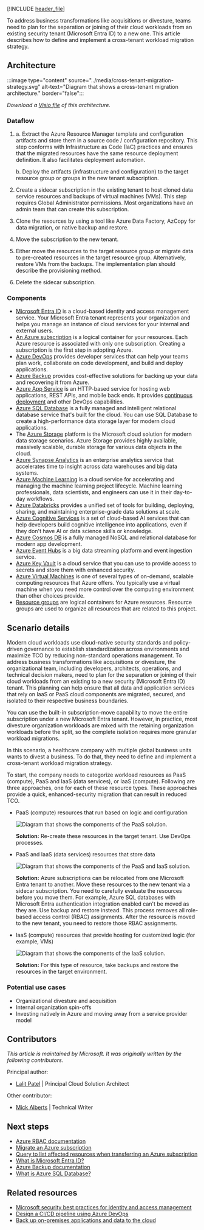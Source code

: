 [!INCLUDE [header_file](../../../includes/sol-idea-header.md)]

To address business transformations like acquisitions or divesture, teams need to plan for the separation or joining of their cloud workloads from an existing security tenant (Microsoft Entra ID) to a new one. This article describes how to define and implement a cross-tenant workload migration strategy.

## Architecture

:::image type="content" source="../media/cross-tenant-migration-strategy.svg" alt-text="Diagram that shows a cross-tenant migration architecture." border="false":::

*Download a [Visio file](https://arch-center.azureedge.net/cross-tenant-migration-strategy.vsdx) of this architecture.*

### Dataflow

1.
   a. Extract the Azure Resource Manager template and configuration artifacts and store them in a source code / configuration repository. This step conforms with Infrastructure as Code (IaC) practices and ensures that the migrated resources have the same resource deployment definition. It also facilitates deployment automation.

   b. Deploy the artifacts (infrastructure and configuration) to the target resource group or groups in the new tenant subscription.

2. Create a sidecar subscription in the existing tenant to host cloned data service resources and backups of virtual machines (VMs). This step requires Global Administrator permissions. Most organizations have an admin team that can create this subscription.

3. Clone the resources by using a tool like Azure Data Factory, AzCopy for data migration, or native backup and restore.

4. Move the subscription to the new tenant.

5. Either move the resources to the target resource group or migrate data to pre-created resources in the target resource group. Alternatively, restore VMs from the backups. The implementation plan should describe the provisioning method.

6. Delete the sidecar subscription.

### Components

* [Microsoft Entra ID](https://azure.microsoft.com/products/active-directory) is a cloud-based identity and access management service. Your Microsoft Entra tenant represents your organization and helps you manage an instance of cloud services for your internal and external users.
* [An Azure subscription](/azure/cloud-adoption-framework/ready/considerations/fundamental-concepts) is a logical container for your resources. Each Azure resource is associated with only one subscription. Creating a subscription is the first step in adopting Azure.
* [Azure DevOps](https://azure.microsoft.com/services/devops) provides developer services that can help your teams plan work, collaborate on code development, and build and deploy applications.
* [Azure Backup](https://azure.microsoft.com/products/backup) provides cost-effective solutions for backing up your data and recovering it from Azure.
* [Azure App Service](/azure/well-architected/service-guides/app-service-web-apps) is an HTTP-based service for hosting web applications, REST APIs, and mobile back ends. It provides [continuous deployment](/azure/app-service/deploy-continuous-deployment) and other DevOps capabilities.
* [Azure SQL Database](https://azure.microsoft.com/products/azure-sql/database) is a fully managed and intelligent relational database service that's built for the cloud. You can use SQL Database to create a high-performance data storage layer for modern cloud applications.
* The [Azure Storage](https://azure.microsoft.com/products/category/storage) platform is the Microsoft cloud solution for modern data storage scenarios. Azure Storage provides highly available, massively scalable, durable storage for various data objects in the cloud.
* [Azure Synapse Analytics](https://azure.microsoft.com/products/synapse-analytics) is an enterprise analytics service that accelerates time to insight across data warehouses and big data systems.
* [Azure Machine Learning](https://azure.microsoft.com/products/machine-learning) is a cloud service for accelerating and managing the machine learning project lifecycle. Machine learning professionals, data scientists, and engineers can use it in their day-to-day workflows.
* [Azure Databricks](https://azure.microsoft.com/products/databricks) provides a unified set of tools for building, deploying, sharing, and maintaining enterprise-grade data solutions at scale.
* [Azure Cognitive Services](https://azure.microsoft.com/products/cognitive-services) is a set of cloud-based AI services that can help developers build cognitive intelligence into applications, even if they don't have AI or data science skills or knowledge.
* [Azure Cosmos DB](https://azure.microsoft.com/products/cosmos-db) is a fully managed NoSQL and relational database for modern app development. 
* [Azure Event Hubs](https://azure.microsoft.com/products/event-hubs) is a big data streaming platform and event ingestion service.
* [Azure Key Vault](https://azure.microsoft.com/products/key-vault) is a cloud service that you can use to provide access to secrets and store them with enhanced security. 
* [Azure Virtual Machines](https://azure.microsoft.com/products/virtual-machines) is one of several types of on-demand, scalable computing resources that Azure offers. You typically use a virtual machine when you need more control over the computing environment than other choices provide.
* [Resource groups](/azure/azure-resource-manager/management/manage-resource-groups-cli) are logical containers for Azure resources. Resource groups are used to organize all resources that are related to this project.

## Scenario details

Modern cloud workloads use cloud-native security standards and policy-driven governance to establish standardization across environments and maximize TCO by reducing non-standard operations management. To address business transformations like acquisitions or divesture, the organizational team, including developers, architects, operations, and technical decision makers, need to plan for the separation or joining of their cloud workloads from an existing to a new security (Microsoft Entra ID) tenant. This planning can help ensure that all data and application services that rely on IaaS or PaaS cloud components are migrated, secured, and isolated to their respective business boundaries. 

You can use the built-in subscription-move capability to move the entire subscription under a new Microsoft Entra tenant. However, in practice, most divesture organization workloads are mixed with the retaining organization workloads before the split, so the complete isolation requires more granular workload migrations.

In this scenario, a healthcare company with multiple global business units wants to divest a business. To do that, they need to define and implement a cross-tenant workload migration strategy.

To start, the company needs to categorize workload resources as PaaS (compute), PaaS and IaaS (data services), or IaaS (compute). Following are three approaches, one for each of these resource types. These approaches provide a quick, enhanced-security migration that can result in reduced TCO.

- PaaS (compute) resources that run based on logic and configuration

   ![Diagram that shows the components of the PaaS solution.](../media/paas-compute.png)

  **Solution:** Re-create these resources in the target tenant. Use DevOps processes.

- PaaS and IaaS (data services) resources that store data

   ![Diagram that shows the components of the PaaS and IaaS solution.](../media/paas-iaas.png)

   **Solution:** Azure subscriptions can be relocated from one Microsoft Entra tenant to another. Move these resources to the new tenant via a sidecar subscription. You need to carefully evaluate the resources before you move them. For example, Azure SQL databases with Microsoft Entra authentication integration enabled can't be moved as they are. Use backup and restore instead. This process removes all role-based access control (RBAC) assignments. After the resource is moved to the new tenant, you need to restore those RBAC assignments.

- IaaS (compute) resources that provide hosting for customized logic (for example, VMs)

   ![Diagram that shows the components of the IaaS solution.](../media/iaas-compute.png)

   **Solution:** For this type of resource, take backups and restore the resources in the target environment.

### Potential use cases

- Organizational divesture and acquisition
- Internal organization spin-offs
- Investing natively in Azure and moving away from a service provider model

## Contributors

*This article is maintained by Microsoft. It was originally written by the following contributors.*

Principal author:

- [Lalit Patel](https://www.linkedin.com/in/lalit-r-patel-5108a) | Principal Cloud Solution Architect

Other contributor:

- [Mick Alberts](https://www.linkedin.com/in/mick-alberts-a24a1414) | Technical Writer 

## Next steps

- [Azure RBAC documentation](/azure/role-based-access-control)
- [Migrate an Azure subscription](/azure/cost-management-billing/manage/billing-subscription-transfer#transfer-a-subscription-to-another-azure-ad-tenant-account)
- [Query to list affected resources when transferring an Azure subscription](/azure/governance/resource-graph/samples/samples-by-category?tabs=azure-cli#list-impacted-resources-when-transferring-an-azure-subscription)
- [What is Microsoft Entra ID?](/azure/active-directory/fundamentals/active-directory-whatis)
- [Azure Backup documentation](/azure/backup)
- [What is Azure SQL Database?](/azure/azure-sql/database/sql-database-paas-overview)

## Related resources

- [Microsoft security best practices for identity and access management](/security/compass/identity)
- [Design a CI/CD pipeline using Azure DevOps](../../example-scenario/apps/devops-dotnet-baseline.yml)
- [Back up on-premises applications and data to the cloud](../../solution-ideas/articles/backup-archive-on-premises-applications.yml)
